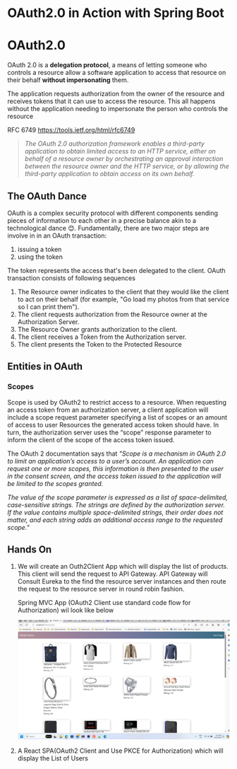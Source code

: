 # OAuth2.0 in Action with Spring Boot 
# OAuth2.0
OAuth 2.0 is a <b>delegation protocol</b>, a means of letting someone who controls a resource allow a software application to access that resource on their behalf <b>without impersonating</b> them. 

The application requests authorization from the owner of the resource and receives tokens that it can use to access the resource. This all happens without the application needing to impersonate the person who controls the resource

 RFC 6749 https://tools.ietf.org/html/rfc6749
> <i> The OAuth 2.0 authorization framework enables a third-party application to obtain limited access to an HTTP service, either on behalf of a resource owner by orchestrating an approval interaction between the resource owner and the HTTP service, or by allowing the third-party application to obtain access on its own behalf.</i>


## The OAuth Dance
OAuth is a complex security protocol with different components sending pieces of information to each other in a precise balance akin to a technological dance :blush:.
Fundamentally, there are two major steps are involve in in an OAuth transaction:
1. issuing a token 
2. using the token

The token represents the access that's been delegated to the client. OAuth transaction consists of following sequences

1. The Resource owner indicates to the client that they would like the client to act on their behalf (for example, "Go load my photos from that service so I can print them").
2. The client requests authorization from the Resource owner at the Authorization Server.
3. The Resource Owner grants authorization to the client.
4. The client receives a Token from the Authorization server.
5. The client presents the Token to the Protected Resource


## Entities in OAuth

### Scopes 
Scope is used by OAuth2 to restrict access to a resource. When requesting an access token from an authorization server, a client application will include a scope request parameter specifying a list of scopes or an amount of access to user Resources the generated access token should have. In turn, the authorization server uses the “scope” response parameter to inform the client of the scope of the access token issued.

The OAuth 2 documentation says that <i>"Scope is a mechanism in OAuth 2.0 to limit an application’s access to a user’s account. An application can request one or more scopes, this information is then presented to the user in the consent screen, and the access token issued to the application will be limited to the scopes granted.

The value of the scope parameter is expressed as a list of space-delimited, case-sensitive strings. The strings are defined by the authorization server. If the value contains multiple space-delimited strings, their order does not matter, and each string adds an additional access range to the requested scope."</i>



## Hands On
1. We will create an Outh2Client App which will display the list of products.
This client will send the request to API Gateway. API Gateway will Consult Eureka to the find the resource server instances and then route the request to the resource server in round robin fashion.
    
    Spring MVC App (OAuth2 Client use standard code flow for Authorization) wil look like below   

    ![image info](/images/client-app/home-page.png)

2. A React SPA(OAuth2 Client and Use PKCE for Authorization) which will display the List of Users